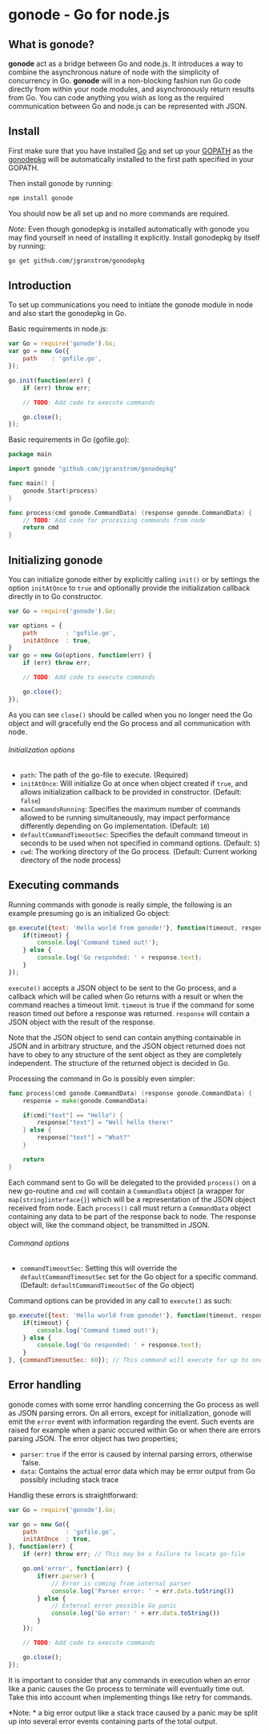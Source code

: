 gonode - Go for node.js
===

## What is gonode?

**gonode** act as a bridge between Go and node.js. It introduces a way to combine the asynchronous nature of node with the simplicity of concurrency in Go. **gonode** will in a non-blocking fashion run Go code directly from within your node modules, and asynchronously return results from Go. You can code anything you wish as long as the required communication between Go and node.js can be represented with JSON.

## Install

First make sure that you have installed [Go][] and set up your [GOPATH][] as the [gonodepkg][] will be automatically installed to the first path specified in your GOPATH.

Then install gonode by running:

```bash
npm install gonode
```

You should now be all set up and no more commands are required.

*Note:* Even though gonodepkg is installed automatically with gonode you may find yourself in need of installing it explicitly. Install gonodepkg by itself by running:

```bash
go get github.com/jgranstrom/gonodepkg
```

## Introduction

To set up communications you need to initiate the gonode module in node and also start the gonodepkg in Go.

Basic requirements in node.js:

```js
var Go = require('gonode').Go;
var go = new Go({
	path	: 'gofile.go',
});

go.init(function(err) {
	if (err) throw err;

	// TODO: Add code to execute commands

	go.close();
});
```

Basic requirements in Go (gofile.go):

```go
package main

import gonode "github.com/jgranstrom/gonodepkg"

func main() {	
	gonode.Start(process)
}

func process(cmd gonode.CommandData) (response gonode.CommandData) {
	// TODO: Add code for processing commands from node
	return cmd
}
```

## Initializing gonode

You can initialize gonode either by explicitly calling `init()` or by settings the option `initAtOnce` to `true` and optionally provide the initialization callback directly in to Go constructor.

```js
var Go = require('gonode').Go;

var options = {
	path		: 'gofile.go',
	initAtOnce	: true,	
}
var go = new Go(options, function(err) {
	if (err) throw err;

	// TODO: Add code to execute commands

	go.close();
});
```

As you can see `close()` should be called when you no longer need the Go object and will gracefully end the Go process and all communication with node.

###### Initialization options
* `path`: The path of the go-file to execute. (Required)
* `initAtOnce`: Will initialize Go at once when object created if `true`, and allows initialization callback to be provided in constructor. (Default: `false`)
* `maxCommandsRunning`: Specifies the maximum number of commands allowed to be running simultaneously, may impact performance differently depending on Go implementation. (Default: `10`)
* `defaultCommandTimeoutSec`: Specifies the default command timeout in seconds to be used when not specified in command options. (Default: `5`)
* `cwd`: The working directory of the Go process. (Default: Current working directory of the node process)

## Executing commands

Running commands with gonode is really simple, the following is an example presuming go is an initialized Go object:

```js
go.execute({text: 'Hello world from gonode!'}, function(timeout, response) {
	if(timeout) {
		console.log('Command timed out!');
	} else {
		console.log('Go responded: ' + response.text);
	}	
});
```

`execute()` accepts a JSON object to be sent to the Go process, and a callback which will be called when Go returns with a result or when the command reaches a timeout limit. 
`timeout` is true if the command for some reason timed out before a response was returned. 
`response` will contain a JSON object with the result of the response.

Note that the JSON object to send can contain anything containable in JSON and in arbitrary structure, and the JSON object returned does not have to obey to any structure of the sent object as they are completely independent. The structure of the returned object is decided in Go.

Processing the command in Go is possibly even simpler:

```go
func process(cmd gonode.CommandData) (response gonode.CommandData) {	
	response = make(gonode.CommandData)

	if(cmd["text"] == "Hello") {
		response["text"] = "Well hello there!"
	} else {
		response["text"] = "What?"
	}

	return
}
```

Each command sent to Go will be delegated to the provided `process()` on a new go-routine and `cmd` will contain a `CommandData` object (a wrapper for `map[string]interface{}`) which will be a representation of the JSON object received from node.
Each `process()` call must return a `CommandData` object containing any data to be part of the response back to node. The response object will, like the command object, be transmitted in JSON.

###### Command options
* `commandTimeoutSec`: Setting this will override the `defaultCommandTimeoutSec` set for the Go object for a specific command. (Default: `defaultCommandTimeoutSec` of the Go object)

Command options can be provided in any call to `execute()` as such:
```js
go.execute({text: 'Hello world from gonode!'}, function(timeout, response) {
	if(timeout) {
		console.log('Command timed out!');
	} else {
		console.log('Go responded: ' + response.text);
	}	
}, {commandTimeoutSec: 60}); // This command will execute for up to one minute before timing out
```

## Error handling

gonode comes with some error handling concerning the Go process as well as JSON parsing errors. On all errors, except for initialization, gonode will emit the `error` event with information regarding the event. Such events are raised for example when a panic occured within Go or when there are errors parsing JSON. The error object has two properties;
* `parser`: `true` if the error is caused by internal parsing errors, otherwise `false.
* `data`: Contains the actual error data which may be error output from Go possibly including stack trace

Handlig these errors is straightforward:

```js
var Go = require('gonode').Go;

var go = new Go({
	path		: 'gofile.go',
	initAtOnce	: true,	
}, function(err) {
	if (err) throw err; // This may be a failure to locate go-file

	go.on('error', function(err) {
		if(err.parser) {
			// Error is coming from internal parser
			console.log('Parser error: ' + err.data.toString())
		} else {
			// External error possible Go panic
			console.log('Go error: ' + err.data.toString())
		}
	});

	// TODO: Add code to execute commands

	go.close();
});
```

It is important to consider that any commands in execution when an error like a panic causes the Go process to terminate will eventually time out. Take this into account when implementing things like retry for commands.

*Note: * a big error output like a stack trace caused by a panic may be split up into several error events containing parts of the total output.


[gonodepkg]: https://github.com/jgranstrom/gonodepkg
[Go]: http://golang.org/doc/install#install
[GOPATH]: http://golang.org/doc/code.html#tmp_2